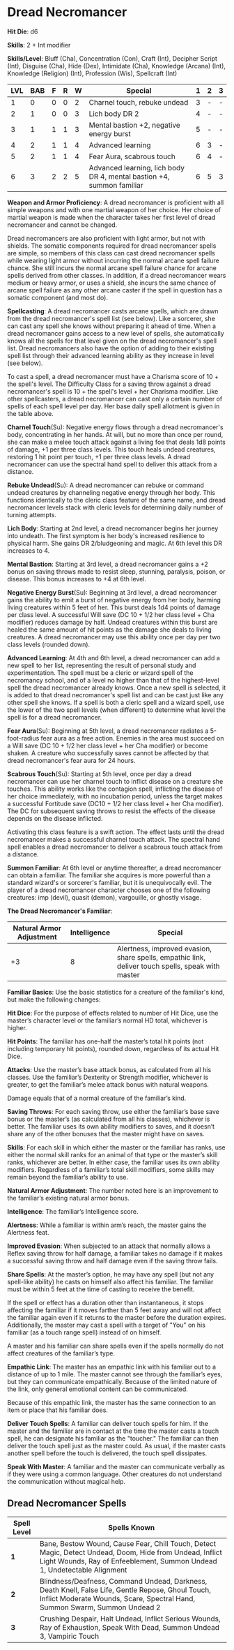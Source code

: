 # Dread Necromancer

**Hit Die**: d6

**Skills**: 2 + Int modifier

**Skills/Level**: Bluff (Cha), Concentration (Con), Craft (Int), Decipher Script (Int), Disguise (Cha), Hide (Dex), Intimidate (Cha), Knowledge (Arcana) (Int), Knowledge (Religion) (Int), Profession (Wis), Spellcraft (Int)

LVL | BAB | F | R | W | Special |  1 | 2 | 3
--- | --- | - | - | - | ------- |  - | - | -
1   | 0   | 0 | 0 | 2 | Charnel touch, rebuke undead | 3 | -   | -  
2   | 1   | 0 | 0 | 3 | Lich body DR 2 | 4 | -   | -
3   | 1   | 1 | 1 | 3 | Mental bastion +2, negative energy burst | 5 | - | -
4   | 2   | 1 | 1 | 4 | Advanced learning | 6 | 3 | -
5   | 2   | 1 | 1 | 4 | Fear Aura, scabrous touch | 6 | 4 | -
6   | 3   | 2 | 2 | 5 | Advanced learning, lich body DR 4, mental bastion +4, summon familiar | 6 | 5 | 3

**Weapon and Armor Proficiency**: A dread necromancer is proficient with all simple weapons and with one martial weapon of her choice. Her choice of martial weapon is made when the character takes her first level of dread necromancer and cannot be changed.

Dread necromancers are also proficient with light armor, but not with shields. The somatic components required for dread necromancer spells are simple, so members of this class can cast dread necromancer spells while wearing light armor without incurring the normal arcane spell failure chance. She still incurs the normal arcane spell failure chance for arcane spells derived from other classes. In addition, if a dread necromancer wears medium or heavy armor, or uses a shield, she incurs the same chance of arcane spell failure as any other arcane caster if the spell in question has a somatic component (and most do).

**Spellcasting**: A dread necromancer casts arcane spells, which are drawn from the dread necromancer's spell list (see below). Like a sorcerer, she can cast any spell she knows without preparing it ahead of time. When a dread necromancer gains access to a new level of spells, she automatically knows all the spells for that level given on the dread necromancer's spell list. Dread necromancers also have the option of adding to their existing spell list through their advanced learning ability as they increase in level (see below).

To cast a spell, a dread necromancer must have a Charisma score of 10 + the spell's level. The Difficulty Class for a saving throw against a dread necromancer's spell is 10 + the spell's level + her Charisma modifier. Like other spellcasters, a dread necromancer can cast only a certain number of spells of each spell level per day. Her base daily spell allotment is given in the table above.

**Charnel Touch**(Su): Negative energy flows through a dread necromancer's body, concentrating in her hands. At will, but no more than once per round, she can make a melee touch attack against a living foe that deals 1d8 points of damage, +1 per three class levels. This touch heals undead creatures, restoring 1 hit point per touch, +1 per three class levels. A dread necromancer can use the spectral hand spell to deliver this attack from a distance.

**Rebuke Undead**(Su): A dread necromancer can rebuke or command undead creatures by channeling negative energy through her body. This functions identically to the cleric class feature of the same name, and dread necromancer levels stack with cleric levels for determining daily number of turning attempts.

**Lich Body**: Starting at 2nd level, a dread necromancer begins her journey into undeath. The first symptom is her body's increased resilience to physical harm. She gains DR 2/bludgeoning and magic. At 6th level this DR increases to 4.

**Mental Bastion**: Starting at 3rd level, a dread necromancer gains a +2 bonus on saving throws made to resist sleep, stunning, paralysis, poison, or disease. This bonus increases to +4 at 6th level.

**Negative Energy Burst**(Su): Beginning at 3rd level, a dread necromancer gains the ability to emit a burst of negative energy from her body, harming living creatures within 5 feet of her. This burst deals 1d4 points of damage per class level. A successful Will save (DC 10 + 1/2 her class level + Cha modifier) reduces damage by half. Undead creatures within this burst are healed the same amount of hit points as the damage she deals to living creatures. A dread necromancer may use this ability once per day per two class levels (rounded down).

**Advanced Learning**: At 4th and 6th level, a dread necromancer can add a new spell to her list, representing the result of personal study and experimentation. The spell must be a cleric or wizard spell of the necromancy school, and of a level no higher than that of the highest-level spell the dread necromancer already knows. Once a new spell is selected, it is added to that dread necromancer's spell list and can be cast just like any other spell she knows. If a spell is both a cleric spell and a wizard spell, use the lower of the two spell levels (when different) to determine what level the spell is for a dread necromancer.

**Fear Aura**(Su): Beginning at 5th level, a dread necromancer radiates a 5-foot-radius fear aura as a free action. Enemies in the area must succeed on a Will save (DC 10 + 1/2 her class level + her Cha modifier) or become shaken. A creature who successfully saves cannot be affected by that dread necromancer's fear aura for 24 hours.

**Scabrous Touch**(Su): Starting at 5th level, once per day a dread necromancer can use her charnel touch to inflict disease on a creature she touches. This ability works like the contagion spell, inflicting the disease of her choice immediately, with no incubation period, unless the target makes a successful Fortitude save (DC10 + 1/2 her class level + her Cha modifier). The DC for subsequent saving throws to resist the effects of the disease depends on the disease inflicted.

Activating this class feature is a swift action. The effect lasts until the dread necromancer makes a successful charnel touch attack. The spectral hand spell enables a dread necromancer to deliver a scabrous touch attack from a distance.

**Summon Familiar**: At 6th level or anytime thereafter, a dread necromancer can obtain a familiar. The familiar she acquires is more powerful than a standard wizard's or sorcerer's familiar, but it is unequivocally evil. The player of a dread necromancer character chooses one of the following creatures: imp (devil), quasit (demon), vargouille, or ghostly visage.

**The Dread Necromancer's Familiar**:

Natural Armor Adjustment | Intelligence | Special
------------------------ | ------------ | -------
+3                       | 8            | Alertness, improved evasion, share spells, empathic link, deliver touch spells, speak with master

**Familiar Basics**: Use the basic statistics for a creature of the familiar's kind, but make the following changes:

**Hit Dice**: For the purpose of effects related to number of Hit Dice, use the master’s character level or the familiar’s normal HD total, whichever is higher.

**Hit Points**: The familiar has one-half the master’s total hit points (not including temporary hit points), rounded down, regardless of its actual Hit Dice.

**Attacks**: Use the master’s base attack bonus, as calculated from all his classes. Use the familiar’s Dexterity or Strength modifier, whichever is greater, to get the familiar’s melee attack bonus with natural weapons.

Damage equals that of a normal creature of the familiar’s kind.

**Saving Throws**: For each saving throw, use either the familiar’s base save bonus or the master’s (as calculated from all his classes), whichever is better. The familiar uses its own ability modifiers to saves, and it doesn’t share any of the other bonuses that the master might have on saves.

**Skills**: For each skill in which either the master or the familiar has ranks, use either the normal skill ranks for an animal of that type or the master’s skill ranks, whichever are better. In either case, the familiar uses its own ability modifiers. Regardless of a familiar’s total skill modifiers, some skills may remain beyond the familiar’s ability to use.

**Natural Armor Adjustment**: The number noted here is an improvement to the familiar’s existing natural armor bonus.

**Intelligence**: The familiar’s Intelligence score.

**Alertness**: While a familiar is within arm’s reach, the master gains the Alertness feat.

**Improved Evasion**: When subjected to an attack that normally allows a Reflex saving throw for half damage, a familiar takes no damage if it makes a successful saving throw and half damage even if the saving throw fails.

**Share Spells**: At the master’s option, he may have any spell (but not any spell-like ability) he casts on himself also affect his familiar. The familiar must be within 5 feet at the time of casting to receive the benefit.

If the spell or effect has a duration other than instantaneous, it stops affecting the familiar if it moves farther than 5 feet away and will not affect the familiar again even if it returns to the master before the duration expires. Additionally, the master may cast a spell with a target of "You" on his familiar (as a touch range spell) instead of on himself.

A master and his familiar can share spells even if the spells normally do not affect creatures of the familiar’s type.

**Empathic Link**: The master has an empathic link with his familiar out to a distance of up to 1 mile. The master cannot see through the familiar’s eyes, but they can communicate empathically. Because of the limited nature of the link, only general emotional content can be communicated.

Because of this empathic link, the master has the same connection to an item or place that his familiar does.

**Deliver Touch Spells**: A familiar can deliver touch spells for him. If the master and the familiar are in contact at the time the master casts a touch spell, he can designate his familiar as the "toucher." The familiar can then deliver the touch spell just as the master could. As usual, if the master casts another spell before the touch is delivered, the touch spell dissipates.

**Speak With Master**: A familiar and the master can communicate verbally as if they were using a common language. Other creatures do not understand the communication without magical help.

## Dread Necromancer Spells
Spell Level | Spells Known
----------- | ------------
**1** | Bane, Bestow Wound, Cause Fear, Chill Touch, Detect Magic, Detect Undead, Doom, Hide from Undead, Inflict Light Wounds, Ray of Enfeeblement, Summon Undead 1, Undetectable Alignment
**2** | Blindness/Deafness, Command Undead, Darkness, Death Knell, False Life, Gentle Repose, Ghoul Touch, Inflict Moderate Wounds, Scare, Spectral Hand, Summon Swarm, Summon Undead 2
**3** | Crushing Despair, Halt Undead, Inflict Serious Wounds, Ray of Exhaustion, Speak With Dead, Summon Undead 3, Vampiric Touch